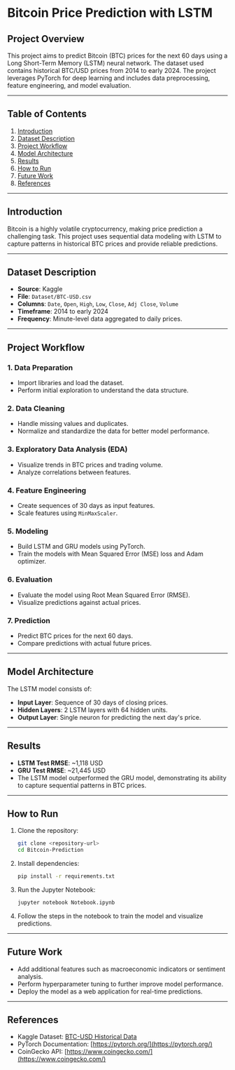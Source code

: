 # Bitcoin Price Prediction with LSTM

## Project Overview
This project aims to predict Bitcoin (BTC) prices for the next 60 days using a Long Short-Term Memory (LSTM) neural network. The dataset used contains historical BTC/USD prices from 2014 to early 2024. The project leverages PyTorch for deep learning and includes data preprocessing, feature engineering, and model evaluation.

---

## Table of Contents
1. [Introduction](#introduction)
2. [Dataset Description](#dataset-description)
3. [Project Workflow](#project-workflow)
4. [Model Architecture](#model-architecture)
5. [Results](#results)
6. [How to Run](#how-to-run)
7. [Future Work](#future-work)
8. [References](#references)

---

## Introduction
Bitcoin is a highly volatile cryptocurrency, making price prediction a challenging task. This project uses sequential data modeling with LSTM to capture patterns in historical BTC prices and provide reliable predictions.

---

## Dataset Description
- **Source**: Kaggle
- **File**: `Dataset/BTC-USD.csv`
- **Columns**: `Date`, `Open`, `High`, `Low`, `Close`, `Adj Close`, `Volume`
- **Timeframe**: 2014 to early 2024
- **Frequency**: Minute-level data aggregated to daily prices.

---

## Project Workflow
### 1. Data Preparation
- Import libraries and load the dataset.
- Perform initial exploration to understand the data structure.

### 2. Data Cleaning
- Handle missing values and duplicates.
- Normalize and standardize the data for better model performance.

### 3. Exploratory Data Analysis (EDA)
- Visualize trends in BTC prices and trading volume.
- Analyze correlations between features.

### 4. Feature Engineering
- Create sequences of 30 days as input features.
- Scale features using `MinMaxScaler`.

### 5. Modeling
- Build LSTM and GRU models using PyTorch.
- Train the models with Mean Squared Error (MSE) loss and Adam optimizer.

### 6. Evaluation
- Evaluate the model using Root Mean Squared Error (RMSE).
- Visualize predictions against actual prices.

### 7. Prediction
- Predict BTC prices for the next 60 days.
- Compare predictions with actual future prices.

---

## Model Architecture
The LSTM model consists of:
- **Input Layer**: Sequence of 30 days of closing prices.
- **Hidden Layers**: 2 LSTM layers with 64 hidden units.
- **Output Layer**: Single neuron for predicting the next day's price.

---

## Results
- **LSTM Test RMSE**: ~1,118 USD
- **GRU Test RMSE**: ~21,445 USD
- The LSTM model outperformed the GRU model, demonstrating its ability to capture sequential patterns in BTC prices.

---

## How to Run
1. Clone the repository:
   ```bash
   git clone <repository-url>
   cd Bitcoin-Prediction
   ```

2. Install dependencies:
   ```bash
   pip install -r requirements.txt
   ```

3. Run the Jupyter Notebook:
   ```bash
   jupyter notebook Notebook.ipynb
   ```

4. Follow the steps in the notebook to train the model and visualize predictions.

---

## Future Work
- Add additional features such as macroeconomic indicators or sentiment analysis.
- Perform hyperparameter tuning to further improve model performance.
- Deploy the model as a web application for real-time predictions.

---

## References
- Kaggle Dataset: [BTC-USD Historical Data](https://www.kaggle.com/)
- PyTorch Documentation: [https://pytorch.org/](https://pytorch.org/)
- CoinGecko API: [https://www.coingecko.com/](https://www.coingecko.com/)